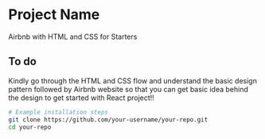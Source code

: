 # Project Name

Airbnb with HTML and CSS for Starters


## To do 

Kindly go through the HTML and CSS flow and understand the basic design pattern followed by Airbnb website so that you can get basic idea behind the design to get started with React project!!

```bash
# Example installation steps
git clone https://github.com/your-username/your-repo.git
cd your-repo
